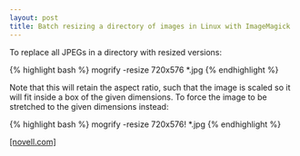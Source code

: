 ```yaml
---
layout: post
title: Batch resizing a directory of images in Linux with ImageMagick
---
```


To replace all JPEGs in a directory with resized versions: 
    
{% highlight bash %}
mogrify -resize 720x576 *.jpg
{% endhighlight %}

Note that this will retain the aspect ratio, such that the image is scaled so it will fit inside a box of the given dimensions. To force the image to be stretched to the given dimensions instead: 
    
{% highlight bash %}
mogrify -resize 720x576! *.jpg
{% endhighlight %}

[[novell.com]][1]

   [1]: http://www.novell.com/coolsolutions/tip/16524.html


